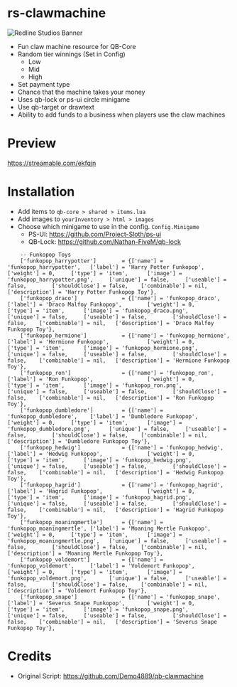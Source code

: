 # rs-clawmachine
![Redline Studios Banner](https://i.imgur.com/VFEXnGd.png)
- Fun claw machine resource for QB-Core
- Random tier winnings (Set in Config)
	- Low
	- Mid
	- High
- Set payment type
- Chance that the machine takes your money
- Uses qb-lock or ps-ui circle minigame
- Use qb-target or drawtext
- Ability to add funds to a business when players use the claw machines

# Preview
https://streamable.com/ekfqjn

# Installation
- Add items to `qb-core > shared > items.lua`
- Add images to `yourInventory > html > images`
- Choose which minigame to use in the config. `Config.Minigame`
	- PS-UI: https://github.com/Project-Sloth/ps-ui
	- QB-Lock: https://github.com/Nathan-FiveM/qb-lock
```
	-- Funkopop Toys
	['funkopop_harrypotter']		= {['name'] = 'funkopop_harrypotter',	['label'] = 'Harry Potter Funkopop',		['weight'] = 0,		['type'] = 'item',		['image'] = 'funkopop_harrypotter.png',		['unique'] = false,		['useable'] = false,		['shouldClose'] = false,	['combinable'] = nil,	['description'] = 'Harry Potter Funkopop Toy'},
	['funkopop_draco']				= {['name'] = 'funkopop_draco',			['label'] = 'Draco Malfoy Funkopop',		['weight'] = 0,		['type'] = 'item',		['image'] = 'funkopop_draco.png',			['unique'] = false,		['useable'] = false,		['shouldClose'] = false,	['combinable'] = nil,	['description'] = 'Draco Malfoy Funkopop Toy'},
	['funkopop_hermione']			= {['name'] = 'funkopop_hermione',		['label'] = 'Hermione Funkopop',			['weight'] = 0,		['type'] = 'item',		['image'] = 'funkopop_hermione.png',		['unique'] = false,		['useable'] = false,		['shouldClose'] = false,	['combinable'] = nil,	['description'] = 'Hermione Funkopop Toy'},
	['funkopop_ron']				= {['name'] = 'funkopop_ron',			['label'] = 'Ron Funkopop',					['weight'] = 0,		['type'] = 'item',		['image'] = 'funkopop_ron.png',				['unique'] = false,		['useable'] = false,		['shouldClose'] = false,	['combinable'] = nil,	['description'] = 'Ron Funkopop Toy'},
	['funkopop_dumbledore']			= {['name'] = 'funkopop_dumbledore',	['label'] = 'Dumbledore Funkopop',			['weight'] = 0,		['type'] = 'item',		['image'] = 'funkopop_dumbledore.png',		['unique'] = false,		['useable'] = false,		['shouldClose'] = false,	['combinable'] = nil,	['description'] = 'Dumbledore Funkopop Toy'},
	['funkopop_hedwig']				= {['name'] = 'funkopop_hedwig',		['label'] = 'Hedwig Funkopop',				['weight'] = 0,		['type'] = 'item',		['image'] = 'funkopop_hedwig.png',			['unique'] = false,		['useable'] = false,		['shouldClose'] = false,	['combinable'] = nil,	['description'] = 'Hedwig Funkopop Toy'},
	['funkopop_hagrid']				= {['name'] = 'funkopop_hagrid',		['label'] = 'Hagrid Funkopop',				['weight'] = 0,		['type'] = 'item',		['image'] = 'funkopop_hagrid.png',			['unique'] = false,		['useable'] = false,		['shouldClose'] = false,	['combinable'] = nil,	['description'] = 'Hagrid Funkopop Toy'},
	['funkopop_moaningmertle']		= {['name'] = 'funkopop_moaningmertle',	['label'] = 'Moaning Mertle Funkopop',		['weight'] = 0,		['type'] = 'item',		['image'] = 'funkopop_moaningmertle.png',	['unique'] = false,		['useable'] = false,		['shouldClose'] = false,	['combinable'] = nil,	['description'] = 'Moaning Mertle Funkopop Toy'},
	['funkopop_voldemort']			= {['name'] = 'funkopop_voldemort',		['label'] = 'Voldemort Funkopop',			['weight'] = 0,		['type'] = 'item',		['image'] = 'funkopop_voldemort.png',		['unique'] = false,		['useable'] = false,		['shouldClose'] = false,	['combinable'] = nil,	['description'] = 'Voldemort Funkopop Toy'},
	['funkopop_snape']				= {['name'] = 'funkopop_snape',			['label'] = 'Severus Snape Funkopop',		['weight'] = 0,		['type'] = 'item',		['image'] = 'funkopop_snape.png',			['unique'] = false,		['useable'] = false,		['shouldClose'] = false,	['combinable'] = nil,	['description'] = 'Severus Snape Funkopop Toy'},
```

# Credits
- Original Script: https://github.com/Demo4889/qb-clawmachine
